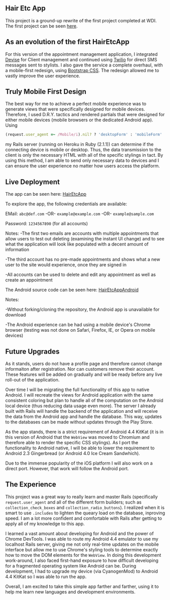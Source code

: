 ## Hair Etc App

This project is a ground-up rewrite of the first project completed at WDI.  The first project can be seen [here](https://github.com/fnc314/Project1).

## As an evolution of the first HairEtcApp

For this version of the appointment management application, I integrated [Devise](https://github.com/plataformatec/devise) for Client management and continued using [Twilio](www.twilio.com) for direct SMS messages sent to stylists.  I also gave the service a complete overhaul, with a mobile-first redesign, using [Bootstrap CSS](www.getbootstrap.com).  The redesign allowed me to vastly improve the user experience.

## Truly Mobile First Design

The best way for me to achieve a perfect mobile experience was to generate views that were specifically designed for mobile devices.  Therefore, I used D.R.Y. tactics and rendered partials that were designed for either mobile devices (mobile browsers or the dedicated Android app).  Using

~~~ruby
(request.user_agent =~ /Mobile/i).nil? ? 'desktopForm' : 'mobileForm'
~~~

my Rails server (running on Heroku in Ruby (2.1.1)) can determine if the connecting device is mobile or desktop.  Thus, the data transmission to the client is only the necessary HTML with all of the specific stylings in tact.  By using this method, I am able to send only necessary data to devices and I can ensure the user experience no matter how users access the platform.

## Live Deployment

The app can be seen here:
[HairEtcApp](https://hairetcapp.herokuapp.com/)

To explore the app, the following credentials are available:

EMail: `abc@def.com` -OR- `example@example.com` -OR- `example@sample.com`

Password: `1234567890` (for all accounts)

Notes:
-The first two emails are accounts with multiple appointments that allow users to test out deleting (examining the instant UI change) and to see what the application will look like populated with a decent amount of information

-The third account has no pre-made appointments and shows what a new user to the site would experience, once they are signed in

-All accounts can be used to delete and edit any appointment as well as create an appointment

The Android source code can be seen here:
[HairEtcAppAndroid](https://github.com/fnc314/hair_etc_app_android)

Notes:

-Without forking/cloning the repository, the Android app is unavailable for download

-The Android experience can be had using a mobile device's Chrome browser (testing was not done on Safari, Firefox, IE, or Opera on mobile devices)

## Future Upgrades

As it stands, users do not have a profile page and therefore cannot change informaiton after registration.  Nor can customers remove their account.  These features will be added on gradually and will be ready before any live roll-out of the application.

Over time I will be migrating the full functionality of this app to native Android.  I will recreate the views for Android application with the same consistent coloring but plan to handle all of the computation on the Android local device (thus reducing data usage even more).  The server I already built with Rails will handle the backend of the application and will receive the data from the Android app and handle the database.  This way, updates to the databases can be made without updates through the Play Store.

As the app stands, there is a strict requirement of Android 4.4 KitKat (it is in this version of Android that the `WebView` was moved to Chromium and therefore able to render the specific CSS stylings).  As I port the functionality to Android native, I will be able to lower the requirement to Android 2.3 Gingerbread (or Android 4.0 Ice Cream Sandwhich).

Due to the immense popularity of the iOS platform I will also work on a direct port.  However, that work will follow the Android port.

## The Experience

This project was a great way to really learn and master Rails (specifically `request.user_agent` and all of the different form builders; such as `collection_check_boxes` and `collection_radio_buttons`).  I realized when it is smart to use `.includes` to lighten the queary load on the database, inproving speed.  I am a lot more confident and comfortable with Rails after getting to apply all of my knowledge to this app.

I learned a vast amount about developing for Android and the power of Chrome DevTools.  I was able to route my Android 4.4 emulator to use my localhost Rails server, giving me not only real-time updates on the mobile interface but allow me to use Chrome's styling tools to determine exactly how to move the DOM elements for the `WebView`.  In doing this development work-around, I also faced first-hand exposure to how difficult developing for a fragmented operating system like Android can be.  During development, I had to upgrade my device (via CyanogenMod) to Android 4.4 KitKat so I was able to run the app.

Overall, I am excited to take this simple app farther and farther, using it to help me learn new languages and development environments.